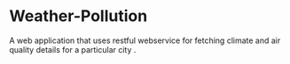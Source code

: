 # Weather-Pollution
A web application that uses restful webservice for fetching climate and air quality details for a particular city .

